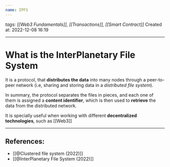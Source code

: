 ```yaml
---
name: IPFS 
---
```

*tags: [[Web3 Fundamentals]], [[Transactions]], [[Smart Contract]]*
Created at: 2022-12-08 16:19

---

# What is the InterPlanetary File System

It is a protocol, that **distributes the data** into many nodes through a peer-to-peer network (i.e, sharing and storing data in a *distributed file system*).

In summary, the protocol separates the files in pieces, and each one of them is assigned a **content identifier**, which is then used to **retrieve** the data from the distributed network.

It is specially useful when working with different **decentralized technologies**, such as [[Web3]]

---
## References:
- [[@Clustered file system (2022)]]
- [[@InterPlanetary File System (2022)]]
